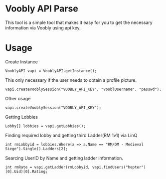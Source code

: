 # Voobly API Parse
This tool is a simple tool that makes it easy for you to get the necessary information via Voobly using api key.


# Usage

Create Instance
```
VooblyAPI vapi = VooblyAPI.getInstance();
```



This only necessary if the user needs to obtain a profile picture.
```
vapi.createVooblySession("VOOBLY_API_KEY", "VooblUsername", "passwd"); 
```

Other usage
```
vapi.createVooblySession("VOOBLY_API_KEY"); 
```

Getting Lobbies 
```
Lobby[] lobbies = vapi.getLobbies();
```
Finding required lobby and getting third Ladder(RM 1v1) via LinQ

```
int rmLobbyid = lobbies.Where(a => a.Name == "RM/DM - Medieval Siege").Single().Ladders[2];
```


Searcing UserID by Name and getting ladder information.
```
int rmRate = vapi.getLadder(rmLobbyid, vapi.findUsers("hepter")[0].Uid)[0].Rating;
```



